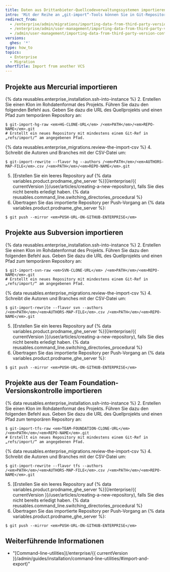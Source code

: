 ```yaml
---
title: Daten aus Drittanbieter-Quellcodeverwaltungssystemen importieren
intro: 'Mit der Reihe an „git-import“-Tools können Sie in Git-Repositorys auf {% data variables.product.prodname_ghe_server %} Elemente von Subversion, Mercurial und der Team Foundation-Versionskontrolle importieren.'
redirect_from:
  - /enterprise/admin/migrations/importing-data-from-third-party-version-control-systems
  - /enterprise/admin/user-management/importing-data-from-third-party-version-control-systems
  - /admin/user-management/importing-data-from-third-party-version-control-systems
versions:
  ghes: '*'
type: how_to
topics:
  - Enterprise
  - Migration
shortTitle: Import from another VCS
---
```


## Projekte aus Mercurial importieren

{% data reusables.enterprise_installation.ssh-into-instance %}
2. Erstellen Sie einen Klon im Rohdatenformat des Projekts. Führen Sie dazu den folgenden Befehl aus. Geben Sie dazu die URL des Quellprojekts und einen Pfad zum temporären Repository an:
  ```shell
  $ git-import-hg-raw <em>HG-CLONE-URL</em> /<em>PATH</em>/<em>REPO-NAME</em>.git
  # Erstellt ein neues Repository mit mindestens einem Git-Ref in „refs/import/“ am angegebenen Pfad.
  ```
{% data reusables.enterprise_migrations.review-the-import-csv %}
4. Schreibt die Autoren und Branches mit der CSV-Datei um:
  ```shell
  $ git-import-rewrite --flavor hg --authors /<em>PATH</em>/<em>AUTHORS-MAP-FILE</em>.csv /<em>PATH</em>/<em>REPO-NAME</em>.git
  ```
5. [Erstellen Sie ein leeres Repository auf {% data variables.product.prodname_ghe_server %}](/enterprise/{{ currentVersion }}/user/articles/creating-a-new-repository), falls Sie dies nicht bereits erledigt haben.
{% data reusables.command_line.switching_directories_procedural %}
7. Übertragen Sie das importierte Repository per Push-Vorgang an {% data variables.product.prodname_ghe_server %}:
  ```shell
  $ git push --mirror <em>PUSH-URL-ON-GITHUB-ENTERPRISE</em>
  ```

## Projekte aus Subversion importieren

{% data reusables.enterprise_installation.ssh-into-instance %}
2. Erstellen Sie einen Klon im Rohdatenformat des Projekts. Führen Sie dazu den folgenden Befehl aus. Geben Sie dazu die URL des Quellprojekts und einen Pfad zum temporären Repository an:
  ```shell
  $ git-import-svn-raw <em>SVN-CLONE-URL</em> /<em>PATH</em>/<em>REPO-NAME</em>.git
  # Erstellt ein neues Repository mit mindestens einem Git-Ref in „refs/import/“ am angegebenen Pfad.
  ```
{% data reusables.enterprise_migrations.review-the-import-csv %}
4. Schreibt die Autoren und Branches mit der CSV-Datei um:
  ```shell
  $ git-import-rewrite --flavor svn --authors /<em>PATH</em>/<em>AUTHORS-MAP-FILE</em>.csv /<em>PATH</em>/<em>REPO-NAME</em>.git
  ```
5. [Erstellen Sie ein leeres Repository auf {% data variables.product.prodname_ghe_server %}](/enterprise/{{ currentVersion }}/user/articles/creating-a-new-repository), falls Sie dies nicht bereits erledigt haben.
{% data reusables.command_line.switching_directories_procedural %}
7. Übertragen Sie das importierte Repository per Push-Vorgang an {% data variables.product.prodname_ghe_server %}:
  ```shell
  $ git push --mirror <em>PUSH-URL-ON-GITHUB-ENTERPRISE</em>
  ```

## Projekte aus der Team Foundation-Versionskontrolle importieren

{% data reusables.enterprise_installation.ssh-into-instance %}
2. Erstellen Sie einen Klon im Rohdatenformat des Projekts. Führen Sie dazu den folgenden Befehl aus. Geben Sie dazu die URL des Quellprojekts und einen Pfad zum temporären Repository an:
  ```shell
  $ git-import-tfs-raw <em>TEAM-FOUNDATION-CLONE-URL</em> /<em>PATH</em>/<em>REPO-NAME</em>.git
  # Erstellt ein neues Repository mit mindestens einem Git-Ref in „refs/import/“ am angegebenen Pfad.
  ```
{% data reusables.enterprise_migrations.review-the-import-csv %}
4. Schreibt die Autoren und Branches mit der CSV-Datei um:
  ```shell
  $ git-import-rewrite --flavor tfs --authors /<em>PATH</em>/<em>AUTHORS-MAP-FILE</em>.csv /<em>PATH</em>/<em>REPO-NAME</em>.git
  ```
5. [Erstellen Sie ein leeres Repository auf {% data variables.product.prodname_ghe_server %}](/enterprise/{{ currentVersion }}/user/articles/creating-a-new-repository), falls Sie dies nicht bereits erledigt haben.
{% data reusables.command_line.switching_directories_procedural %}
7. Übertragen Sie das importierte Repository per Push-Vorgang an {% data variables.product.prodname_ghe_server %}:
  ```shell
  $ git push --mirror <em>PUSH-URL-ON-GITHUB-ENTERPRISE</em>
  ```

## Weiterführende Informationen

- "[Command-line-utilities](/enterprise/{{ currentVersion }}/admin/guides/installation/command-line-utilities/#import-and-export)"
